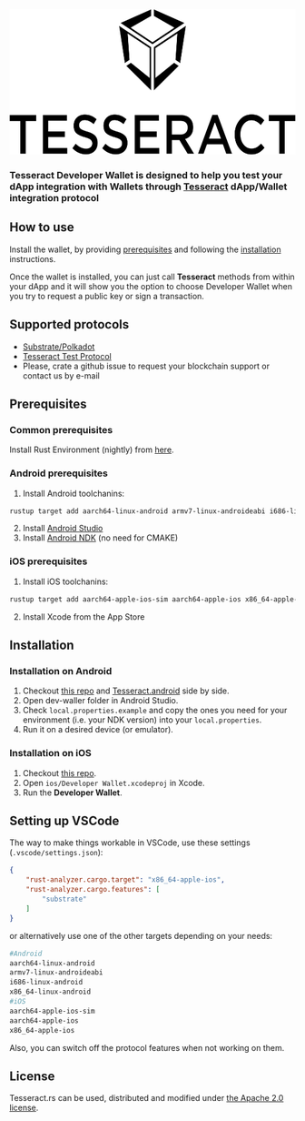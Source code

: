 <p align="center">
	<a href="http://tesseract.one/">
		<img alt="Tesseract" src ="./.github/logo.svg" height=256/>
	</a>
</p>

### **Tesseract Developer Wallet** is designed to help you test your dApp integration with Wallets through [Tesseract](https://github.com/tesseract-one/) **dApp/Wallet integration** protocol

## How to use

Install the wallet, by providing [prerequisites](#prerequisites) and following the [installation](#installation) instructions.

Once the wallet is installed, you can just call **Tesseract** methods from within your dApp and it will show you the option to choose Developer Wallet when you try to request a public key or sign a transaction.

## Supported protocols

* [Substrate/Polkadot](https://github.com/tesseract-one/Tesseract.rs/tree/master/protocols/substrate)
* [Tesseract Test Protocol](https://github.com/tesseract-one/Tesseract.rs/tree/master/protocols/test)
* Please, crate a github issue to request your blockchain support or contact us by e-mail

## Prerequisites

### Common prerequisites

Install Rust Environment (nightly) from [here](https://www.rust-lang.org/tools/install).

### Android prerequisites

1. Install Android toolchanins:

```bash
rustup target add aarch64-linux-android armv7-linux-androideabi i686-linux-android x86_64-linux-android
```

2. Install [Android Studio](https://developer.android.com/studio)
3. Install [Android NDK](https://developer.android.com/studio/projects/install-ndk#default-version) (no need for CMAKE)

### iOS prerequisites

1. Install iOS toolchanins:

```bash
rustup target add aarch64-apple-ios-sim aarch64-apple-ios x86_64-apple-ios
```

2. Install Xcode from the App Store

## Installation

### Installation on Android

1. Checkout [this repo](https://github.com/tesseract-one/dev-wallet) and [Tesseract.android](https://github.com/tesseract-one/Tesseract.android) side by side.
2. Open dev-waller folder in Android Studio.
3. Check `local.properties.example` and copy the ones you need for your environment (i.e. your NDK version) into your `local.properties`.
4. Run it on a desired device (or emulator).

### Installation on iOS

1. Checkout [this repo](https://github.com/tesseract-one/dev-wallet).
2. Open `ios/Developer Wallet.xcodeproj` in Xcode.
3. Run the **Developer Wallet**.

## Setting up VSCode

The way to make things workable in VSCode, use these settings (`.vscode/settings.json`):

```json
{
    "rust-analyzer.cargo.target": "x86_64-apple-ios",
    "rust-analyzer.cargo.features": [
        "substrate"
    ]
}
```

or alternatively use one of the other targets depending on your needs:

```bash
#Android
aarch64-linux-android
armv7-linux-androideabi
i686-linux-android
x86_64-linux-android
#iOS
aarch64-apple-ios-sim
aarch64-apple-ios
x86_64-apple-ios
```

Also, you can switch off the protocol features when not working on them.

## License

Tesseract.rs can be used, distributed and modified under [the Apache 2.0 license](LICENSE).
